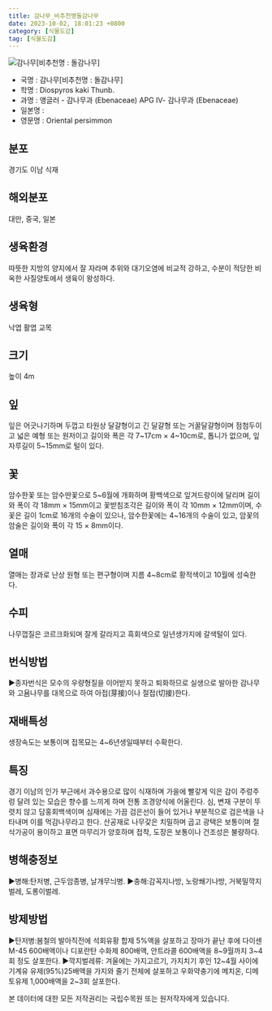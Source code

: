 ```yaml
---
title: 감나무_비추천명돌감나무
date: 2023-10-02, 18:01:23 +0800
category: [식물도감]
tag: [식물도감]
---
```




![감나무[비추천명 : 돌감나무]](http://www.nature.go.kr/fileUpload/plants/basic/Ebenaceae/Diospyros/16659/1_th2.JPG)
- 국명 : 감나무[비추천명 : 돌감나무]
- 학명 : Diospyros kaki Thunb.
- 과명 : 앵글러 - 감나무과 (Ebenaceae) APG Ⅳ- 감나무과 (Ebenaceae)
- 일본명 : 
- 영문명 : Oriental persimmon


## 분포
경기도 이남 식재
## 해외분포
대만, 중국, 일본
## 생육환경
따뜻한 지방의 양지에서 잘 자라며 추위와 대기오염에 비교적 강하고, 수분이 적당한 비옥한 사질양토에서 생육이 왕성하다.
## 생육형
낙엽 활엽 교목
## 크기
높이 4m
## 잎
잎은 어긋나기하며 두껍고 타원상 달걀형이고 긴 달걀형 또는 거꿀달걀형이며 점첨두이고 넓은 예형 또는 원저이고 길이와 폭은 각 7~17cm × 4~10cm로, 톱니가 없으며, 잎자루길이 5~15mm로 털이 있다.
## 꽃
암수한꽃 또는 암수딴꽃으로 5~6월에 개화하며 황백색으로 잎겨드랑이에 달리며 길이와 폭이 각 18mm × 15mm이고 꽃받침조각은 길이와 폭이 각 10mm × 12mm이며, 수꽃은 길이 1cm로 16개의 수술이 있으나, 암수한꽃에는 4~16개의 수술이 있고, 암꽃의 암술은 길이와 폭이 각 15 × 8mm이다.
## 열매
열매는 장과로 난상 원형 또는 편구형이며 지름 4~8cm로 황적색이고 10월에 성숙한다.
## 수피
나무껍질은 코르크화되며 잘게 갈라지고 흑회색으로 일년생가지에 갈색털이 있다.
## 번식방법
▶종자번식은 모수의 우량형질을 이어받지 못하고 퇴화하므로 실생으로 발아한 감나무와 고욤나무를 대목으로 하여 아접(芽接)이나 절접(切接)한다.
## 재배특성
생장속도는 보통이며 접목묘는 4~6년생일때부터 수확한다.
## 특징
경기 이남의 인가 부근에서 과수용으로 많이 식재하며 가을에 빨갛게 익은 감이 주렁주렁 달려 있는 모습은 향수를 느끼게 하며 전통 조경양식에 어울린다.심, 변재 구분이 뚜렷치 않고 담홍회백색이며 심재에는 가끔 검은선이 들어 있거나 부분적으로 검은색을 나타내며 이를 먹감나무라고 한다. 산공재로 나무갗은 치밀하며 곱고 광택은 보통이며 절삭가공이 용이하고 표면 마무리가 양호하며 접착, 도장은 보통이나 건조성은 불량하다.
## 병해충정보
▶병해:탄저병, 근두암종병, 날개무늬병.▶충해:감꼭지나방, 노랑쐐기나방, 거북밀깍지벌레, 도롱이벌레.
## 방제방법
▶탄저병:봄철의 발아직전에 석회유황 합제 5%액을 살포하고 장마가 끝난 후에 다이센 M-45 600배액이나 디포란탄 수화제 800배액, 안트라콜 600배액을 8~9월까지 3~4회 정도 살포한다.▶깍지벌레류: 겨울에는 가지고르기, 가지치기 후인 12~4월 사이에 기계유 유제(95%)25배액을 가지와 줄기 전체에 살포하고 우화약충기에 메치온, 디메토유제 1,000배액을 2~3회 살포한다.






본 데이터에 대한 모든 저작권리는 국립수목원 또는 원저작자에게 있습니다.

